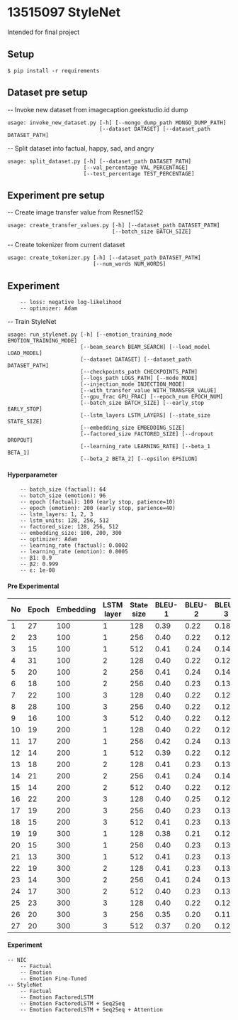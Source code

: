 # 13515097 StyleNet

Intended for final project

## Setup

```
$ pip install -r requirements
```

## Dataset pre setup

-- Invoke new dataset from imagecaption.geekstudio.id dump
```
usage: invoke_new_dataset.py [-h] [--mongo_dump_path MONGO_DUMP_PATH]
                             [--dataset DATASET] [--dataset_path DATASET_PATH]
```

-- Split dataset into factual, happy, sad, and angry
```
usage: split_dataset.py [-h] [--dataset_path DATASET_PATH]
                        [--val_percentage VAL_PERCENTAGE]
                        [--test_percentage TEST_PERCENTAGE]
```

## Experiment pre setup

-- Create image transfer value from Resnet152
```
usage: create_transfer_values.py [-h] [--dataset_path DATASET_PATH]
                                 [--batch_size BATCH_SIZE]
```
-- Create tokenizer from current dataset
```
usage: create_tokenizer.py [-h] [--dataset_path DATASET_PATH]
                           [--num_words NUM_WORDS]
```

## Experiment

```
    -- loss: negative log-likelihood
    -- optimizer: Adam
```
-- Train StyleNet
```
usage: run_stylenet.py [-h] [--emotion_training_mode EMOTION_TRAINING_MODE]
                       [--beam_search BEAM_SEARCH] [--load_model LOAD_MODEL]
                       [--dataset DATASET] [--dataset_path DATASET_PATH]
                       [--checkpoints_path CHECKPOINTS_PATH]
                       [--logs_path LOGS_PATH] [--mode MODE]
                       [--injection_mode INJECTION_MODE]
                       [--with_transfer_value WITH_TRANSFER_VALUE]
                       [--gpu_frac GPU_FRAC] [--epoch_num EPOCH_NUM]
                       [--batch_size BATCH_SIZE] [--early_stop EARLY_STOP]
                       [--lstm_layers LSTM_LAYERS] [--state_size STATE_SIZE]
                       [--embedding_size EMBEDDING_SIZE]
                       [--factored_size FACTORED_SIZE] [--dropout DROPOUT]
                       [--learning_rate LEARNING_RATE] [--beta_1 BETA_1]
                       [--beta_2 BETA_2] [--epsilon EPSILON]
```

#### Hyperparameter
```
    -- batch_size (factual): 64
    -- batch_size (emotion): 96
    -- epoch (factual): 100 (early stop, patience=10)
    -- epoch (emotion): 200 (early stop, parience=40)
    -- lstm_layers: 1, 2, 3
    -- lstm_units: 128, 256, 512
    -- factored_size: 128, 256, 512
    -- embedding_size: 100, 200, 300
    -- optimizer: Adam
    -- learning_rate (factual): 0.0002
    -- learning_rate (emotion): 0.0005
    -- β1: 0.9
    -- β2: 0.999
    -- ε: 1e-08
```

#### Pre Experimental

| No  | Epoch | Embedding | LSTM layer | State size | BLEU-1 | BLEU-2 | BLEU-3 | BLEU-4 |
| --- | ----- | --------- | ---------- | ---------- | ------ | ------ | ------ | ------ |
| 1   | 27    | 100       | 1          | 128        | 0.39   | 0.22   | 0.18   | 0.06   |
| 2   | 23    | 100       | 1          | 256        | 0.40   | 0.22   | 0.12   | 0.06   |
| 3   | 15    | 100       | 1          | 512        | 0.41   | 0.24   | 0.14   | 0.07   |
| 4   | 31    | 100       | 2          | 128        | 0.40   | 0.22   | 0.12   | 0.06   |
| 5   | 20    | 100       | 2          | 256        | 0.41   | 0.24   | 0.14   | 0.08   |
| 6   | 18    | 100       | 2          | 256        | 0.40   | 0.23   | 0.13   | 0.07   |
| 7   | 22    | 100       | 3          | 128        | 0.40   | 0.22   | 0.12   | 0.06   |
| 8   | 28    | 100       | 3          | 256        | 0.40   | 0.22   | 0.12   | 0.06   |
| 9   | 16    | 100       | 3          | 512        | 0.40   | 0.22   | 0.12   | 0.06   |
| 10  | 19    | 200       | 1          | 128        | 0.40   | 0.22   | 0.12   | 0.06   |
| 11  | 17    | 200       | 1          | 256        | 0.42   | 0.24   | 0.13   | 0.07   |
| 12  | 14    | 200       | 1          | 512        | 0.39   | 0.22   | 0.12   | 0.06   |
| 13  | 18    | 200       | 2          | 128        | 0.41   | 0.23   | 0.13   | 0.06   |
| 14  | 21    | 200       | 2          | 256        | 0.41   | 0.24   | 0.14   | 0.07   |
| 15  | 14    | 200       | 2          | 512        | 0.40   | 0.22   | 0.12   | 0.06   |
| 16  | 22    | 200       | 3          | 128        | 0.40   | 0.25   | 0.12   | 0.07   |
| 17  | 19    | 200       | 3          | 256        | 0.40   | 0.23   | 0.13   | 0.07   |
| 18  | 15    | 200       | 3          | 512        | 0.41   | 0.23   | 0.13   | 0.06   |
| 19  | 19    | 300       | 1          | 128        | 0.38   | 0.21   | 0.12   | 0.06   |
| 20  | 15    | 300       | 1          | 256        | 0.40   | 0.23   | 0.13   | 0.07   |
| 21  | 13    | 300       | 1          | 512        | 0.41   | 0.23   | 0.13   | 0.07   |
| 22  | 19    | 300       | 2          | 128        | 0.41   | 0.23   | 0.13   | 0.07   |
| 23  | 14    | 300       | 2          | 256        | 0.41   | 0.24   | 0.13   | 0.07   |
| 24  | 17    | 300       | 2          | 512        | 0.40   | 0.23   | 0.13   | 0.07   |
| 25  | 23    | 300       | 3          | 128        | 0.40   | 0.22   | 0.12   | 0.06   |
| 26  | 20    | 300       | 3          | 256        | 0.35   | 0.20   | 0.11   | 0.06   |
| 27  | 20    | 300       | 3          | 512        | 0.37   | 0.20   | 0.12   | 0.06   |


#### Experiment

```
-- NIC
    -- Factual
    -- Emotion
    -- Emotion Fine-Tuned
-- StyleNet
    -- Factual
    -- Emotion FactoredLSTM
    -- Emotion FactoredLSTM + Seq2Seq
    -- Emotion FactoredLSTM + Seq2Seq + Attention
```